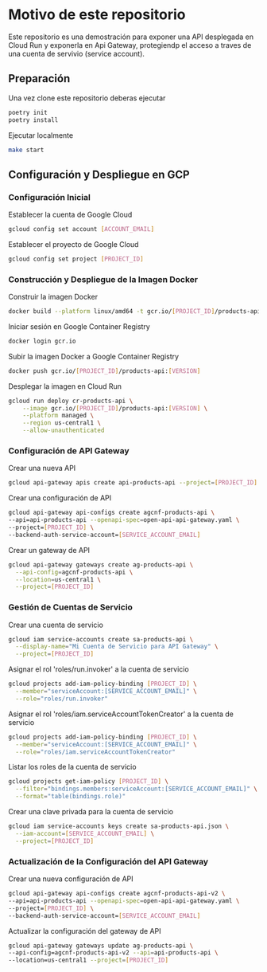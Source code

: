 # Motivo de este repositorio

Este repositorio es una demostración para exponer una API desplegada en Cloud Run y exponerla en Api Gateway, protegiendp el acceso a traves de una cuenta de servivio (service account).

## Preparación

Una vez clone este repositorio deberas ejecutar

```bash
poetry init
poetry install
```

Ejecutar localmente

```bash
make start
```

## Configuración y Despliegue en GCP

### Configuración Inicial

Establecer la cuenta de Google Cloud

```bash
gcloud config set account [ACCOUNT_EMAIL]
```

Establecer el proyecto de Google Cloud

```bash
gcloud config set project [PROJECT_ID]
```

### Construcción y Despliegue de la Imagen Docker

Construir la imagen Docker

```bash
docker build --platform linux/amd64 -t gcr.io/[PROJECT_ID]/products-api:[VERSION] ./
```

Iniciar sesión en Google Container Registry

```bash
docker login gcr.io
```

Subir la imagen Docker a Google Container Registry

```bash
docker push gcr.io/[PROJECT_ID]/products-api:[VERSION]
```

Desplegar la imagen en Cloud Run

```bash
gcloud run deploy cr-products-api \
    --image gcr.io/[PROJECT_ID]/products-api:[VERSION] \
    --platform managed \
    --region us-central1 \
    --allow-unauthenticated
```

### Configuración de API Gateway

Crear una nueva API

```bash
gcloud api-gateway apis create api-products-api --project=[PROJECT_ID]
```

Crear una configuración de API

```bash
gcloud api-gateway api-configs create agcnf-products-api \
--api=api-products-api --openapi-spec=open-api-api-gateway.yaml \
--project=[PROJECT_ID] \
--backend-auth-service-account=[SERVICE_ACCOUNT_EMAIL]
```

Crear un gateway de API

```bash
gcloud api-gateway gateways create ag-products-api \
  --api-config=agcnf-products-api \
  --location=us-central1 \
  --project=[PROJECT_ID]
```

### Gestión de Cuentas de Servicio

Crear una cuenta de servicio

```bash
gcloud iam service-accounts create sa-products-api \
  --display-name="Mi Cuenta de Servicio para API Gateway" \
  --project=[PROJECT_ID]
```

Asignar el rol 'roles/run.invoker' a la cuenta de servicio

```bash
gcloud projects add-iam-policy-binding [PROJECT_ID] \
  --member="serviceAccount:[SERVICE_ACCOUNT_EMAIL]" \
  --role="roles/run.invoker"
```

Asignar el rol 'roles/iam.serviceAccountTokenCreator' a la cuenta de servicio

```bash
gcloud projects add-iam-policy-binding [PROJECT_ID] \
  --member="serviceAccount:[SERVICE_ACCOUNT_EMAIL]" \
  --role="roles/iam.serviceAccountTokenCreator"
```

Listar los roles de la cuenta de servicio

```bash
gcloud projects get-iam-policy [PROJECT_ID] \
  --filter="bindings.members:serviceAccount:[SERVICE_ACCOUNT_EMAIL]" \
  --format="table(bindings.role)"
```

Crear una clave privada para la cuenta de servicio

```bash
gcloud iam service-accounts keys create sa-products-api.json \
  --iam-account=[SERVICE_ACCOUNT_EMAIL] \
  --project=[PROJECT_ID]
```

### Actualización de la Configuración del API Gateway

Crear una nueva configuración de API

```bash
gcloud api-gateway api-configs create agcnf-products-api-v2 \
--api=api-products-api --openapi-spec=open-api-api-gateway.yaml \
--project=[PROJECT_ID] \
--backend-auth-service-account=[SERVICE_ACCOUNT_EMAIL]
```

Actualizar la configuración del gateway de API

```bash
gcloud api-gateway gateways update ag-products-api \
--api-config=agcnf-products-api-v2 --api=api-products-api \
--location=us-central1 --project=[PROJECT_ID]
```
